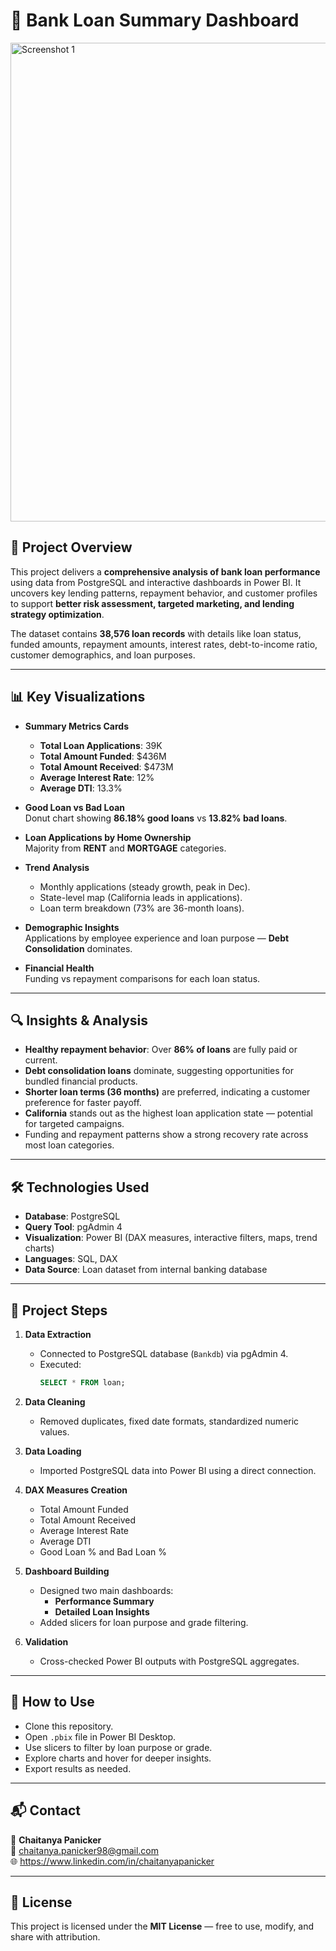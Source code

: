 # 🏦 Bank Loan Summary Dashboard

<img width="1334" height="766" alt="Screenshot 1" src="https://github.com/user-attachments/assets/a214fa1a-9b69-4e48-a094-91bb37268002" />

## 📌 Project Overview
This project delivers a **comprehensive analysis of bank loan performance** using data from PostgreSQL and interactive dashboards in Power BI. It uncovers key lending patterns, repayment behavior, and customer profiles to support **better risk assessment, targeted marketing, and lending strategy optimization**.

The dataset contains **38,576 loan records** with details like loan status, funded amounts, repayment amounts, interest rates, debt-to-income ratio, customer demographics, and loan purposes.

---

## 📊 Key Visualizations
- **Summary Metrics Cards**  
  - **Total Loan Applications**: 39K  
  - **Total Amount Funded**: $436M  
  - **Total Amount Received**: $473M  
  - **Average Interest Rate**: 12%  
  - **Average DTI**: 13.3%  

- **Good Loan vs Bad Loan**  
  Donut chart showing **86.18% good loans** vs **13.82% bad loans**.

- **Loan Applications by Home Ownership**  
  Majority from **RENT** and **MORTGAGE** categories.

- **Trend Analysis**
  - Monthly applications (steady growth, peak in Dec).
  - State-level map (California leads in applications).
  - Loan term breakdown (73% are 36-month loans).

- **Demographic Insights**  
  Applications by employee experience and loan purpose — **Debt Consolidation** dominates.

- **Financial Health**  
  Funding vs repayment comparisons for each loan status.

---

## 🔍 Insights & Analysis
- **Healthy repayment behavior**: Over **86% of loans** are fully paid or current.
- **Debt consolidation loans** dominate, suggesting opportunities for bundled financial products.
- **Shorter loan terms (36 months)** are preferred, indicating a customer preference for faster payoff.
- **California** stands out as the highest loan application state — potential for targeted campaigns.
- Funding and repayment patterns show a strong recovery rate across most loan categories.

---

## 🛠 Technologies Used
- **Database**: PostgreSQL  
- **Query Tool**: pgAdmin 4  
- **Visualization**: Power BI (DAX measures, interactive filters, maps, trend charts)  
- **Languages**: SQL, DAX  
- **Data Source**: Loan dataset from internal banking database  

---

## 🚀 Project Steps
1. **Data Extraction**
   - Connected to PostgreSQL database (`Bankdb`) via pgAdmin 4.
   - Executed:
     ```sql
     SELECT * FROM loan;
     ```
2. **Data Cleaning**
   - Removed duplicates, fixed date formats, standardized numeric values.

3. **Data Loading**
   - Imported PostgreSQL data into Power BI using a direct connection.

4. **DAX Measures Creation**
   - Total Amount Funded  
   - Total Amount Received  
   - Average Interest Rate  
   - Average DTI  
   - Good Loan % and Bad Loan %

5. **Dashboard Building**
   - Designed two main dashboards:
     - **Performance Summary**
     - **Detailed Loan Insights**
   - Added slicers for loan purpose and grade filtering.

6. **Validation**
   - Cross-checked Power BI outputs with PostgreSQL aggregates.

---

## 📂 How to Use
- Clone this repository.  
- Open `.pbix` file in Power BI Desktop.  
- Use slicers to filter by loan purpose or grade.  
- Explore charts and hover for deeper insights.  
- Export results as needed.

---

## 📬 Contact  
👤 **Chaitanya Panicker**  
📧 chaitanya.panicker98@gmail.com  
🌐 https://www.linkedin.com/in/chaitanyapanicker 

---

## 📜 License  
This project is licensed under the **MIT License** — free to use, modify, and share with attribution.
